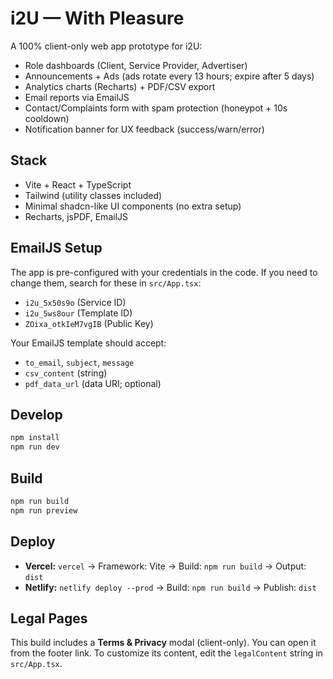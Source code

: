 
# i2U — With Pleasure

A 100% client-only web app prototype for i2U:
- Role dashboards (Client, Service Provider, Advertiser)
- Announcements + Ads (ads rotate every 13 hours; expire after 5 days)
- Analytics charts (Recharts) + PDF/CSV export
- Email reports via EmailJS
- Contact/Complaints form with spam protection (honeypot + 10s cooldown)
- Notification banner for UX feedback (success/warn/error)

## Stack
- Vite + React + TypeScript
- Tailwind (utility classes included)
- Minimal shadcn-like UI components (no extra setup)
- Recharts, jsPDF, EmailJS

## EmailJS Setup
The app is pre-configured with your credentials in the code.
If you need to change them, search for these in `src/App.tsx`:
- `i2u_5x50s9o` (Service ID)
- `i2u_5ws8our` (Template ID)
- `ZOixa_otkIeM7vgIB` (Public Key)

Your EmailJS template should accept:
- `to_email`, `subject`, `message`
- `csv_content` (string)
- `pdf_data_url` (data URI; optional)

## Develop
```bash
npm install
npm run dev
```

## Build
```bash
npm run build
npm run preview
```

## Deploy
- **Vercel:** `vercel` → Framework: Vite → Build: `npm run build` → Output: `dist`
- **Netlify:** `netlify deploy --prod` → Build: `npm run build` → Publish: `dist`

## Legal Pages
This build includes a **Terms & Privacy** modal (client-only). You can open it from the footer link.
To customize its content, edit the `legalContent` string in `src/App.tsx`.
